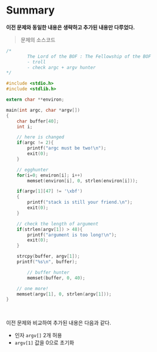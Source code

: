 # Summary

**이전 문제와 동일한 내용은 생략하고 추가된 내용만 다루었다.**

> 문제의 소스코드

```c
/*
        The Lord of the BOF : The Fellowship of the BOF
        - troll
        - check argc + argv hunter
*/

#include <stdio.h>
#include <stdlib.h>

extern char **environ;

main(int argc, char *argv[])
{
	char buffer[40];
	int i;

	// here is changed
	if(argc != 2){
		printf("argc must be two!\n");
		exit(0);
	}

	// egghunter
	for(i=0; environ[i]; i++)
		memset(environ[i], 0, strlen(environ[i]));

	if(argv[1][47] != '\xbf')
	{
		printf("stack is still your friend.\n");
		exit(0);
	}

	// check the length of argument
	if(strlen(argv[1]) > 48){
		printf("argument is too long!\n");
		exit(0);
	}

	strcpy(buffer, argv[1]);
	printf("%s\n", buffer);

        // buffer hunter
        memset(buffer, 0, 40);

	// one more!
	memset(argv[1], 0, strlen(argv[1]));
}
```

<br>

이전 문제와 비교하여 추가된 내용은 다음과 같다.

- 인자 `argv[]` 2개 허용
- `argv[1]` 값을 0으로 초기화

